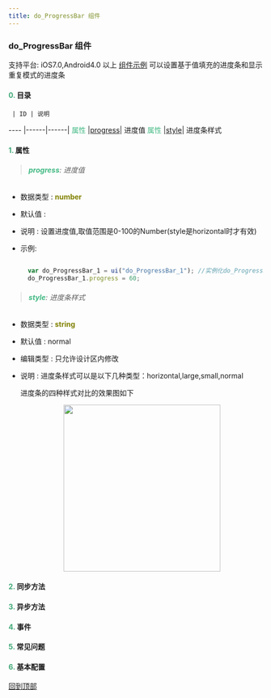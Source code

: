 ```yaml
---
title: do_ProgressBar 组件
---
```


### do_ProgressBar 组件

 支持平台: iOS7.0,Android4.0 以上
 [组件示例](https://github.com/do-api/docs-example/tree/master/source/view/do_ProgressBar)
 可以设置基于值填充的进度条和显示重复模式的进度条

#### <font color ='#40A977'>**0.**</font> 目录

     | ID | 说明
---- |------|------|
<font color ='#42b983'>属性</font>  |[progress](#progress)| 进度值
<font color ='#42b983'>属性</font>  |[style](#style)| 进度条样式

#### <font color ='#40A977'>**1.**</font> 属性

>###### <span id=progress><font color ='#42b983'>**progress**</font></span>: 进度值

- 数据类型 : <font color ='#808000'>**number**</font>
- 默认值 :
- 说明 : 设置进度值,取值范围是0-100的Number(style是horizontal时才有效)
- 示例:

  ```javascript

    var do_ProgressBar_1 = ui("do_ProgressBar_1"); //实例化do_ProgressBar组件
    do_ProgressBar_1.progress = 60;

  ```

>###### <span id=style><font color ='#42b983'>**style**</font></span>: 进度条样式

- 数据类型 : <font color ='#808000'>**string**</font>
- 默认值 : normal
- 编辑类型 : 只允许设计区内修改
- 说明 : 进度条样式可以是以下几种类型：horizontal,large,small,normal

  进度条的四种样式对比的效果图如下

  <div align="center">

  <img src="../../images/ProgressBar.png" height="330" width="310" >

  </div>

#### <font color ='#40A977'>**2.**</font> 同步方法

#### <font color ='#40A977'>**3.**</font> 异步方法

#### <font color ='#40A977'>**4.**</font> 事件

#### <font color ='#40A977'>**5.**</font> 常见问题

#### <font color ='#40A977'>**6.**</font> 基本配置

  [回到顶部](#top)
